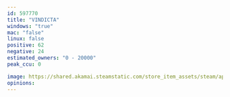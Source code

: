 ```yaml
---
id: 597770
title: "VINDICTA"
windows: "true"
mac: "false"
linux: false
positive: 62
negative: 24
estimated_owners: "0 - 20000"
peak_ccu: 0

image: https://shared.akamai.steamstatic.com/store_item_assets/steam/apps/597770/header.jpg?t=1544516205
opinions:
---
```

